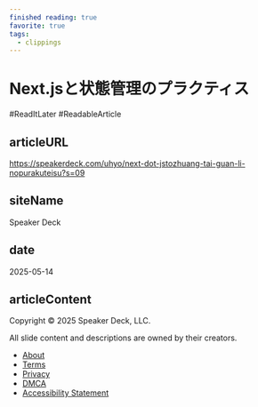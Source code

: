 ```yaml
---
finished reading: true
favorite: true
tags:
  - clippings
---
```

# Next.jsと状態管理のプラクティス
  #ReadItLater 
 #ReadableArticle

## articleURL
https://speakerdeck.com/uhyo/next-dot-jstozhuang-tai-guan-li-nopurakuteisu?s=09

## siteName
Speaker Deck

## date
2025-05-14

## articleContent
Copyright © 2025 Speaker Deck, LLC.

All slide content and descriptions are owned by their creators.

-   [About](https://speakerdeck.com/about)
-   [Terms](https://speakerdeck.com/tos)
-   [Privacy](https://speakerdeck.com/privacy)
-   [DMCA](https://speakerdeck.com/dmca)
-   [Accessibility Statement](https://speakerdeck.com/accessibility)